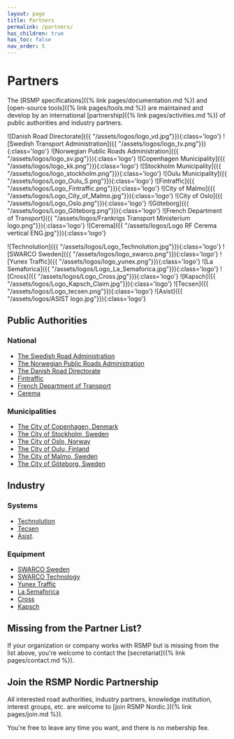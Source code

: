 ```yaml
---
layout: page
title: Partners
permalink: /partners/
has_children: true
has_toc: false
nav_order: 5
---
```


# Partners
The [RSMP specifications]({% link pages/documentation.md %}) and [open-source tools]({% link pages/tools.md %}) are maintained and develop by an international [partnership]({% link pages/activities.md %}) of public authorities and industry partners. 

![Danish Road Directorate]({{ "/assets/logos/logo_vd.jpg"}}){:class='logo'}
![Swedish Transport Administration]({{ "/assets/logos/logo_tv.png"}}){:class='logo'}
![Norwegian Public Roads Administration]({{ "/assets/logos/logo_sv.jpg"}}){:class='logo'}
![Copenhagen Municipality]({{ "/assets/logos/logo_kk.png"}}){:class='logo'}
![Stockholm Municipality]({{ "/assets/logos/logo_stockholm.png"}}){:class='logo'}
![Oulu Municipality]({{ "/assets/logos/Logo_Oulu_S.png"}}){:class='logo'}
![Fintraffic]({{ "/assets/logos/Logo_Fintraffic.png"}}){:class='logo'}
![City of Malmo]({{ "/assets/logos/Logo_City_of_Malmo.jpg"}}){:class='logo'}
![City of Oslo]({{ "/assets/logos/Logo_Oslo.png"}}){:class='logo'}
![Göteborg]({{ "/assets/logos/Logo_Göteborg.png"}}){:class='logo'}
![French Department of Transport]({{ "/assets/logos/Frankrigs Transport Ministerium logo.png"}}){:class='logo'}
![Cerema]({{ "/assets/logos/Logo RF Cerema vertical ENG.jpg"}}){:class='logo'}

![Technolution]({{ "/assets/logos/Logo_Technolution.jpg"}}){:class='logo'}
![SWARCO Sweden]({{ "/assets/logos/logo_swarco.png"}}){:class='logo'}
![Yunex Traffic]({{ "/assets/logos/logo_yunex.png"}}){:class='logo'}
![La Semaforica]({{ "/assets/logos/Logo_La_Semaforica.jpg"}}){:class='logo'}
![Cross]({{ "/assets/logos/Logo_Cross.jpg"}}){:class='logo'}
![Kapsch]({{ "/assets/logos/Logo_Kapsch_Claim.jpg"}}){:class='logo'}
![Tecsen]({{ "/assets/logos/Logo_tecsen.png"}}){:class='logo'}
![Asist]({{ "/assets/logos/ASIST logo.jpg"}}){:class='logo'}

## Public Authorities
### National
- [The Swedish Road Administration](https://www.trafikverket.se)
- [The Norwegian Public Roads Administration](https://www.vegvesen.no)
- [The Danish Road Directorate](https://www.vejdirektoratet.dk)
- [Fintraffic](https://www.fintraffic.fi/en)
- [French Department of Transport](https://www.ecologie.gouv.fr/politiques/transport-routier)
- [Cerema](https://www.cerema.fr/en)
 
### Municipalities
- [The City of Copenhagen, Denmark](https://www.kk.dk)
- [The City of Stockholm, Sweden](https://start.stockholm)
- [The City of Oslo, Norway](https://www.oslo.kommune.no)
- [The City of Oulu, Finland](https://www.ouka.fi/en)
- [The City of Malmo, Sweden](https://www.sydsverige.dk/)
- [The City of Göteborg, Sweden](https://www.goteborg.com/)

## Industry
### Systems
- [Technolution](https://www.technolution.com)
- [Tecsen](https://www.tecsen.it/)
- [Asist](https://www.asist.si/).

### Equipment
- [SWARCO Sweden](https://www.swarco.com/companies/swarco-sverige-ab)
- [SWARCO Technology](https://www.swarco.com/companies/swarco-technology-aps)
- [Yunex Traffic](https://www.yunextraffic.com)
- [La Semaforica](https://lasemaforica.com/)
- [Cross](https://www.cross-traffic.com/en/)
- [Kapsch](https://www.kapsch.net/en)

## Missing from the Partner List?
If your organization or company works with RSMP but is missing from the list above, you're welcome to contact the [secretariat]({% link pages/contact.md %}).

## Join the RSMP Nordic Partnership
All interested road authorities, industry partners, knowledge institution, interest groups, etc. are welcome to [join RSMP Nordic.]({% link pages/join.md %}).

You're free to leave any time you want, and there is no mebership fee.
